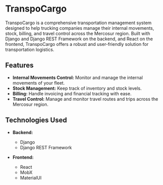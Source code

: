 # TranspoCargo

TranspoCargo is a comprehensive transportation management system designed to help trucking companies manage their internal movements, stock, billing, and travel control across the Mercosur region. 
Built with Django and Django REST Framework on the backend, and React on the frontend, TranspoCargo offers a robust and user-friendly solution for transportation logistics.

## Features

- **Internal Movements Control:** Monitor and manage the internal movements of your fleet.
- **Stock Management:** Keep track of inventory and stock levels.
- **Billing:** Handle invoicing and financial tracking with ease.
- **Travel Control:** Manage and monitor travel routes and trips across the Mercosur region.

## Technologies Used

- **Backend:**
  - Django
  - Django REST Framework

- **Frontend:**
  - React
  - MobX
  - MaterialUI
